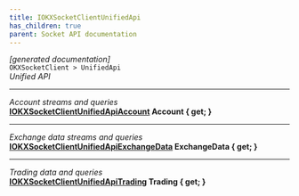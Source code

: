 ```yaml
---
title: IOKXSocketClientUnifiedApi
has_children: true
parent: Socket API documentation
---
```

*[generated documentation]*  
`OKXSocketClient > UnifiedApi`  
*Unified API*
  
***
*Account streams and queries*  
**[IOKXSocketClientUnifiedApiAccount](IOKXSocketClientUnifiedApiAccount.html) Account { get; }**  
***
*Exchange data streams and queries*  
**[IOKXSocketClientUnifiedApiExchangeData](IOKXSocketClientUnifiedApiExchangeData.html) ExchangeData { get; }**  
***
*Trading data and queries*  
**[IOKXSocketClientUnifiedApiTrading](IOKXSocketClientUnifiedApiTrading.html) Trading { get; }**  
